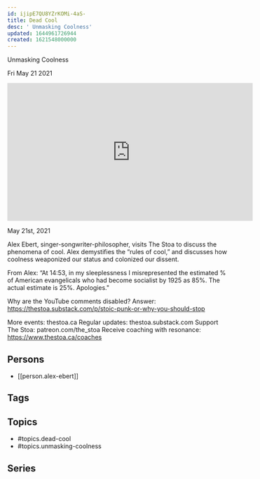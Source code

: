 ```yaml
---
id: ijipE7QU8YZrKOMi-4aS-
title: Dead Cool
desc: ' Unmasking Coolness'
updated: 1644961726944
created: 1621548000000
---
```



 Unmasking Coolness

Fri May 21 2021

<iframe width="560" height="315" src="https://www.youtube.com/embed/YNylB9rcXpw" title="Dead Cool: Unmasking Coolness w/ Alex Ebert" frameborder="0" allow="accelerometer; autoplay; clipboard-write; encrypted-media; gyroscope; picture-in-picture" allowfullscreen ></iframe>

May 21st, 2021

Alex Ebert, singer-songwriter-philosopher, visits The Stoa to discuss the phenomena of cool. Alex demystifies the “rules of cool,” and discusses how coolness weaponized our status and colonized our dissent.

From Alex: “At 14:53, in my sleeplessness I misrepresented the estimated % of American evangelicals who had become socialist by 1925 as 85%.  The actual estimate is 25%.  Apologies."

Why are the YouTube comments disabled? Answer: https://thestoa.substack.com/p/stoic-punk-or-why-you-should-stop

More events: thestoa.ca
Regular updates: thestoa.substack.com
Support The Stoa: patreon.com/the_stoa
Receive coaching with resonance: https://www.thestoa.ca/coaches

## Persons

- [[person.alex-ebert]]

## Tags



## Topics

- #topics.dead-cool
- #topics.unmasking-coolness

## Series




